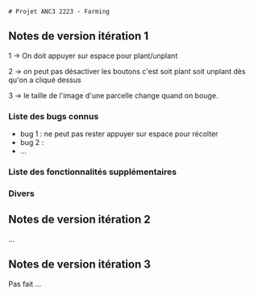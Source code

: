     # Projet ANC3 2223 - Farming

## Notes de version itération 1 

1 -> On doit appuyer sur espace pour plant/unplant

2 -> on peut pas désactiver les boutons c'est soit plant soit unplant dès qu'on a cliqué dessus

3 -> le taille de l'image d'une parcelle change quand on bouge.

### Liste des bugs connus

  * bug 1 : ne peut pas rester appuyer sur espace pour récolter
  * bug 2 : 
  * ...

### Liste des fonctionnalités supplémentaires

### Divers

## Notes de version itération 2

...

## Notes de version itération 3 

Pas fait
...